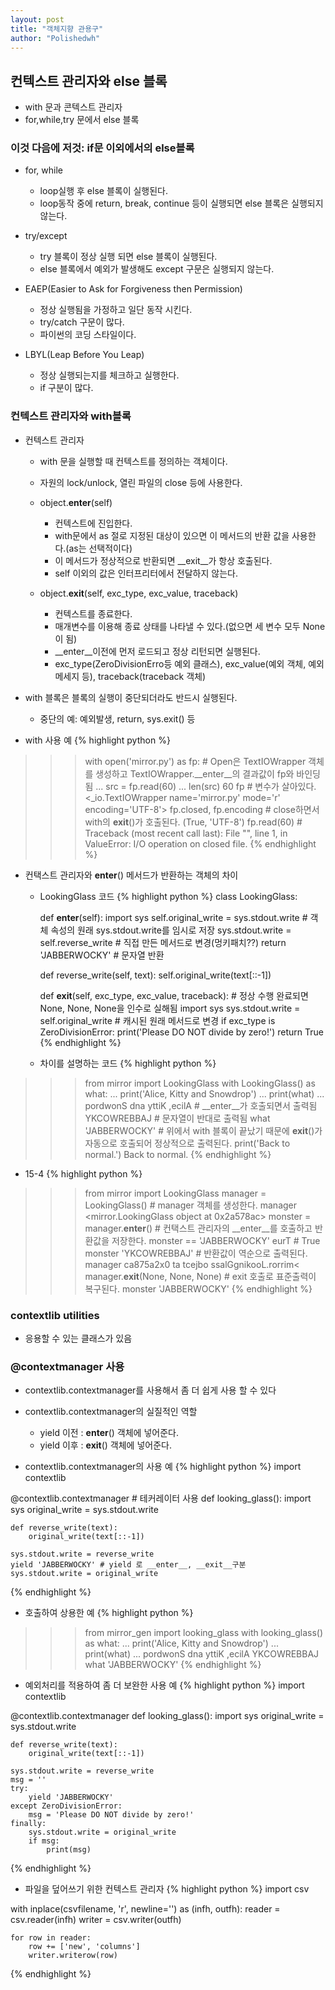 ```yaml
---
layout: post
title: "객체지향 관용구"
author: "Polishedwh"
---
```


## 컨텍스트 관리자와 else 블록
- with 문과 콘텍스트 관리자
- for,while,try 문에서 else 블록

### 이것 다음에 저것: if문 이외에서의 else블록
- for, while
  - loop실행 후 else 블록이 실행된다.
  - loop동작 중에 return, break, continue 등이 실행되면 else 블록은 실행되지 않는다.

- try/except
  - try 블록이 정상 실행 되면 else 블록이 실행된다.
  - else 블록에서 예외가 발생해도 except 구문은 실행되지 않는다.

- EAEP(Easier to Ask for Forgiveness then Permission)
  - 정상 실행됨을 가정하고 일단 동작 시킨다.
  - try/catch 구문이 많다.
  - 파이썬의 코딩 스타일이다.

- LBYL(Leap Before You Leap)
  - 정상 실행되는지를 체크하고 실행한다.
  - if 구분이 많다.

### 컨텍스트 관리자와 with블록
- 컨텍스트 관리자
  - with 문을 실행할 때 컨텍스트를 정의하는 객체이다.
  - 자원의 lock/unlock, 열린 파일의 close 등에 사용한다.
  - object.__enter__(self)
    - 컨텍스트에 진입한다.
    - with문에서 as 절로 지정된 대상이 있으면 이 메서드의 반환 값을 사용한다.(as는 선택적이다)
    - 이 메서드가 정상적으로 반환되면 __exit__가 항상 호출된다.
    - self 이외의 값은 인터프리터에서 전달하지 않는다.

  - object.__exit__(self, exc_type, exc_value, traceback)
    - 컨텍스트를 종료한다.
    - 매개변수를 이용해 종료 상태를 나타낼 수 있다.(없으면 세 변수 모두 None이 됨)
    - __enter__이전에 먼저 로드되고 정상 리턴되면 실행된다.
    - exc_type(ZeroDivisionErro등 예외 클래스), exc_value(예외 객체, 예외 메세지 등), traceback(traceback 객체)

- with 블록은 블록의 실행이 중단되더라도 반드시 실행된다.
  - 중단의 예: 예외발생, return, sys.exit() 등

- with 사용 예
{% highlight python %}
>>> with open('mirror.py') as fp: # Open은 TextIOWrapper 객체를 생성하고 TextIOWrapper.__enter__의 결과값이 fp와 바인딩됨
...
src = fp.read(60)
...
>>> len(src)
60
>>> fp # 변수가 살아있다.
    <_io.TextIOWrapper name='mirror.py' mode='r' encoding='UTF-8'>
>>> fp.closed, fp.encoding # close하면서 with의 __exit__()가 호출된다.
(True, 'UTF-8')
>>> fp.read(60) #
Traceback (most recent call last):
    File "<stdin>", line 1, in <module>
ValueError: I/O operation on closed file.
{% endhighlight %}

- 컨택스트 관리자와 __enter__() 메서드가 반환하는 객체의 차이 
  - LookingGlass 코드 
{% highlight python %}
class LookingGlass:

    def __enter__(self):
        import sys
        self.original_write = sys.stdout.write # 객체 속성의 원래 sys.stdout.write를 임시로 저장
        sys.stdout.write = self.reverse_write # 직접 만든 메서드로 변경(멍키패치??)
        return 'JABBERWOCKY' # 문자열 반환

    def reverse_write(self, text):
        self.original_write(text[::-1])

    def __exit__(self, exc_type, exc_value, traceback): # 정상 수행 완료되면 None, None, None을 인수로 실해됨
        import sys
        sys.stdout.write = self.original_write # 캐시된 원래 메서드로 변경
        if exc_type is ZeroDivisionError:
            print('Please DO NOT divide by zero!')
            return True
{% endhighlight %}

  -  차이를 설명하는 코드
{% highlight python %}
>>> from mirror import LookingGlass
>>> with LookingGlass() as what:
...    print('Alice, Kitty and Snowdrop')
...    print(what)
...
pordwonS dna yttiK ,ecilA # __enter__가 호출되면서 출력됨
YKCOWREBBAJ # 문자열이 반대로 출력됨
>>> what
'JABBERWOCKY' # 위에서 with 블록이 끝났기 때문에 __exit__()가 자동으로 호출되어 정상적으로 출력된다.
>>> print('Back to normal.')
Back to normal.
{% endhighlight %}


- 15-4
{% highlight python %}
>>> from mirror import LookingGlass
>>> manager = LookingGlass() # manager 객체를 생성한다.
>>> manager
<mirror.LookingGlass object at 0x2a578ac>
>>> monster = manager.__enter__() # 컨택스트 관리자의 __enter__를 호출하고 반환값을 저장한다.
>>> monster == 'JABBERWOCKY'
eurT # True
>>> monster
'YKCOWREBBAJ' # 반환값이 역순으로 출력된다.
>>> manager
>ca875a2x0 ta tcejbo ssalGgnikooL.rorrim<
>>> manager.__exit__(None, None, None) # exit 호출로 표준출력이 복구된다.
>>> monster
'JABBERWOCKY'
{% endhighlight %}

### contextlib utilities
- 응용할 수 있는 클래스가 있음


### @contextmanager 사용
- contextlib.contextmanager를 사용해서 좀 더 쉽게 사용 할 수 있다
- contextlib.contextmanager의 실질적인 역할 
  - yield 이전 : __enter__() 객체에 넣어준다.
  - yield 이후 : __exit__() 객체에 넣어준다.

- contextlib.contextmanager의 사용 예
{% highlight python %}
import contextlib

@contextlib.contextmanager # 테커레이터 사용
def looking_glass():
    import sys
    original_write = sys.stdout.write

    def reverse_write(text):
        original_write(text[::-1])

    sys.stdout.write = reverse_write
    yield 'JABBERWOCKY' # yield 로 __enter__, __exit__구분
    sys.stdout.write = original_write
{% endhighlight %}


- 호출하여 상용한 예 
{% highlight python %}
>>> from mirror_gen import looking_glass
>>> with looking_glass() as what:
...    print('Alice, Kitty and Snowdrop')
...    print(what)
...
pordwonS dna yttiK ,ecilA
YKCOWREBBAJ
>>> what
'JABBERWOCKY'
{% endhighlight %}

- 예외처리를 적용하여 좀 더 보완한 사용 예 
{% highlight python %}
import contextlib

@contextlib.contextmanager
def looking_glass():
    import sys
    original_write = sys.stdout.write

    def reverse_write(text):
        original_write(text[::-1])

    sys.stdout.write = reverse_write
    msg = ''
    try:  
        yield 'JABBERWOCKY'
    except ZeroDivisionError:
        msg = 'Please DO NOT divide by zero!'
    finally:
        sys.stdout.write = original_write
        if msg:
            print(msg)
{% endhighlight %}

- 파일을 덮어쓰기 위한 컨텍스트 관리자 
{% highlight python %}
import csv

with inplace(csvfilename, 'r', newline='') as (infh, outfh):
    reader = csv.reader(infh)
    writer = csv.writer(outfh)

    for row in reader:
        row += ['new', 'columns']
        writer.writerow(row)
{% endhighlight %}
